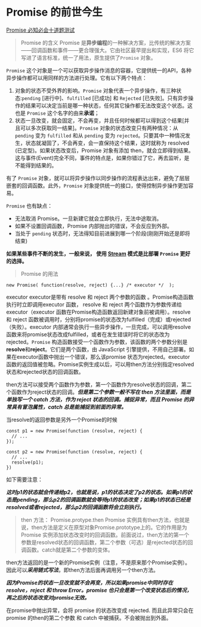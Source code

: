 # Promise 的前世今生

[Promise 必知必会十道题测试](https://zhuanlan.zhihu.com/p/30828196)

>Promise 的含义
Promise 是**异步编程**的一种解决方案，比传统的解决方案——回调函数和事件——更合理强大。它由社区最早提出和实现，ES6 将它写进了语言标准，统一了用法，原生提供了`Promise` 对象。

`Promise` 这个对象是一个可以获取异步操作消息的容器，它提供统一的API，各种异步操作都可以用同样的方法进行处理。它有以下两个特点：
1. 对象的状态不受外界的影响。`Promise` 对象代表一个异步操作，有三种状态:`pending` [进行中]、`fulfilled` [已成功] 和 `Rejected` [已失败]。只有异步操作的结果可以决定当前是哪一种状态，任何其它操作都无法改变这个状态。这也是 `Promise` 这个名字的由来**承诺**；
2. 状态一旦改变，就会固定，不会再变，并且任何时候都可以得到这个结果[并且可以多次获取同一结果]。`Promise` 对象的状态改变只有两种情况：从 `pending` 变为 `fulfilled` 和从 `pending` 变为 `rejected`。只要其中一种情况发生，状态就凝固了，不会再变，会一直保持这个结果，这时就称为 resolved (已定型)。如果状态改变后，Promise 对象有添加 then，就会立即得到结果。这与事件(Event)完全不同，事件的特点是，如果你错过了它，再去监听，是不能得到结果的。

有了 `Promise` 对象，就可以将异步操作以同步操作的流程表达出来，避免了层层嵌套的回调函数。此外，`Promise` 对象提供统一的接口，使得控制异步操作更加容易。

`Promise` 也有缺点：
- 无法取消 Promise。一旦新建它就会立即执行，无法中途取消。
- 如果不设置回调函数，Promise 内部抛出的错误，不会反应到外部。
- 当处于 `pending` 状态时，无法得知目前进展到哪一个阶段(刚刚开始还是即将结束)

**如果某些事件不断的发生，一般来说， 使用 [Stream](https://nodejs.org/api/stream.html) 模式是比部署 `Promise` 更好的选择。**

>Promise 的用法

`new Promise( function(resolve, reject) {...} /* executor */  );`

executor
executor是带有 resolve 和 reject 两个参数的函数 。Promise构造函数执行时立即调用executor 函数， resolve 和 reject 两个函数作为参数传递给executor（executor 函数在Promise构造函数返回新建对象前被调用）。resolve 和 reject 函数被调用时，分别将promise的状态改为fulfilled（完成）或rejected（失败）。executor 内部通常会执行一些异步操作，一旦完成，可以调用resolve函数来将promise状态改成fulfilled，或者在发生错误时将它的状态改为rejected。`Promise` 构造函数接受一个函数作为参数，该函数的两个参数分别是**resolve**和**reject**。它们是两个函数，由 JavaScript 引擎提供，不用自己部署。如果在executor函数中抛出一个错误，那么该promise 状态为rejected。executor函数的返回值被忽略。Promise实例生成以后，可以用then方法分别指定resolved状态和rejected状态的回调函数。

then方法可以接受两个函数作为参数，第一个函数作为resolve状态的回调，第二个函数作为reject状态的回调。***但是第二个参数一般不写在 then 方法里面，而是单独写一个 catch 方法，作为 reject 状态的回调。捕捉异常，而且 Promise 的异常具有冒泡属性，catch 总是能捕捉到前面的异常。***

当resolve的返回参数是另外一个Promise的时候
```
const p1 = new Promise(function (resolve, reject) {
  // ...
});

const p2 = new Promise(function (resolve, reject) {
  // ...
  resolve(p1);
})
```
如下需要注意：

***这时p1的状态就会传递给p2，也就是说，p1的状态决定了p2的状态。如果p1的状态是pending，那么p2的回调函数就会等待p1的状态改变；如果p1的状态已经是resolved或者rejected，那么p2的回调函数将会立刻执行。***

>then 方法： Promise.protype.then
Promise 实例具有then方法，也就是说，then方法是定义在原型对象Promise.prototype上的。它的作用是为 Promise 实例添加状态改变时的回调函数。前面说过，then方法的第一个参数是resolved状态的回调函数，第二个参数（可选）是rejected状态的回调函数。catch就是第二个参数的变体。

then方法返回的是一个新的Promise实例（注意，不是原来那个Promise实例）。因此可以***采用链式写法***，即then方法后面再调用另一个then方法。

***因为Promise的状态一旦改变就不会再变，所以如果promise中同时存在 resolve，reject 和 throw Error。promise 也只会是第一个改变状态后的情况，再之后的状态改变对promise无效。***

在promise中抛出异常，会将 promise 的状态改变成 rejected. 而且此异常只会在promise 的then的第二个参数 和 catch 中被捕获。不会被抛出到外面。


